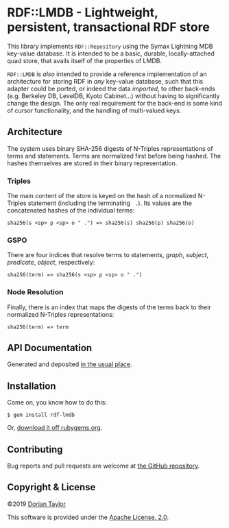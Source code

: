 # RDF::LMDB - Lightweight, persistent, transactional RDF store

This library implements `RDF::Repository` using the Symax Lightning
MDB key-value database. It is intended to be a basic, durable,
locally-attached quad store, that avails itself of the properties of
LMDB.

`RDF::LMDB` is _also_ intended to provide a reference implementation
of an architecture for storing RDF in _any_ key-value database, such
that this adapter could be ported, or indeed the data _imported_, to
other back-ends (e.g. Berkeley DB, LevelDB, Kyoto Cabinet…) without
having to significantly change the design. The only real requirement
for the back-end is some kind of cursor functionality, and the
handling of multi-valued keys.

## Architecture

The system uses binary SHA-256 digests of N-Triples representations of
terms and statements. Terms are normalized first before being hashed.
The hashes themselves are stored in their binary representation.

### Triples

The main content of the store is keyed on the hash of a normalized
N-Triples statement (including the terminating ` .`). Its values are
the concatenated hashes of the individual terms:

    sha256(s <sp> p <sp> o " .") => sha256(s) sha256(p) sha256(o)

### GSPO

There are four indices that resolve terms to statements, _graph_,
_subject_, _predicate_, _object_, respectively:

    sha256(term) => sha256(s <sp> p <sp> o " .")

### Node Resolution

Finally, there is an index that maps the digests of the terms back to
their normalized N-Triples representations:

    sha256(term) => term

## API Documentation

Generated and deposited
[in the usual place](http://www.rubydoc.info/gems/rdf-lmdb/).

## Installation

Come on, you know how to do this:

    $ gem install rdf-lmdb

Or, [download it off rubygems.org](https://rubygems.org/gems/rdf-lmdb).

## Contributing

Bug reports and pull requests are welcome at
[the GitHub repository](https://github.com/doriantaylor/rb-rdf-sak).

## Copyright & License

©2019 [Dorian Taylor](https://doriantaylor.com/)

This software is provided under
the [Apache License, 2.0](https://www.apache.org/licenses/LICENSE-2.0).

